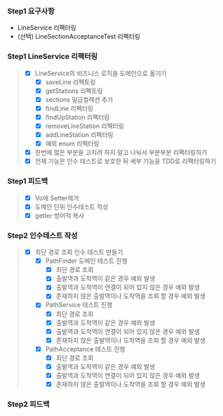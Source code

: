 ### Step1 요구사항
- LineService 리팩터링
- (선택) LineSectionAcceptanceTest 리팩터링


### Step1 LineService 리팩터링
> - [x] LineService의 비즈니스 로직을 도메인으로 옮기기
>   - [x] saveLine 리펙토링
>   - [x] getStations 리펙토링
>   - [x] sections 일급컬렉션 추가
>   - [x] findLine 리펙터링
>   - [x] findUpStation 리펙터링
>   - [x] removeLineStation 리펙터링
>   - [x] addLineStation 리펙터링
>   - [x] 예외 enum 리펙터링
> - [x] 한번에 많은 부분을 고치려 하지 말고 나눠서 부분부분 리팩터링하기
> - [x] 전체 기능은 인수 테스트로 보호한 뒤 세부 기능을 TDD로 리팩터링하기


### Step1 피드백
> - [x] Vo에 Setter제거
> - [x] 도메인 단위 인수테스트 작성
> - [x] getter 방어적 복사 
> 

### Step2 인수테스트 작성
> - [x] 최단 경로 조회 인수 테스트 만들기
>   - [x] PathFinder 도메인 테스트 진행
>     - [x] 최단 경로 조회 
>     - [x] 출발역과 도착역이 같은 경우 예외 발생
>     - [x] 출발역과 도착역이 연결이 되어 있지 않은 경우 예외 발생
>     - [x] 존재하지 않은 출발역이나 도착역을 조회 할 경우 예외 발생
>   - [x] PathService 테스트 진행
>     - [x] 최단 경로 조회
>     - [x] 출발역과 도착역이 같은 경우 예외 발생
>     - [x] 출발역과 도착역이 연결이 되어 있지 않은 경우 예외 발생
>     - [x] 존재하지 않은 출발역이나 도착역을 조회 할 경우 예외 발생
>   - [x] PathAcceptance 테스트 진행
>     - [x] 최단 경로 조회
>     - [x] 출발역과 도착역이 같은 경우 예외 발생
>     - [x] 출발역과 도착역이 연결이 되어 있지 않은 경우 예외 발생
>     - [x] 존재하지 않은 출발역이나 도착역을 조회 할 경우 예외 발생

### Step2 피드백
